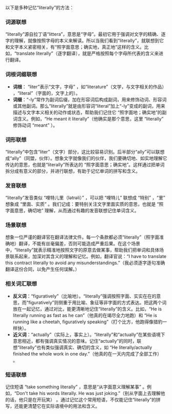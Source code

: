 以下是多种记忆“literally”的方法：

### 词源联想
“literally”源自拉丁语“littera”，意思是“字母”。最初它用于强调对文字的精确、逐字的理解，就像按照字母的本义来解读。所以当我们看到“literally”，就联想到它和文字本义紧密相关，有“照字面意思；确实地，真正地”这样的含义。比如，“translate literally”（逐字翻译），就是严格按照每个字母所代表的含义来进行翻译。 

### 词根词缀联想
- **词根**： “liter”表示“文字，字母” ，如“literature”（文学，与文字相关的作品） ，“literal”（字面的，文字上的）。
- **词缀**：“-ly”常作为副词后缀，加在形容词后构成副词，用来修饰动词、形容词或其他副词。那么“literally”就是由形容词“literal”加上“-ly”变成的副词，用来描述与文字本义相关的动作或状态，帮助我们记住它 “照字面地；确实地”的副词含义。例如，“He meant it literally”（他确实是那个意思，这里 “literally” 修饰动词 “meant” ）。

### 词形联想
“literally”中包含“liter”（文字）部分，这比较容易识别。后半部分“ally”可以联想成“ally”（同盟，伙伴）。想象文字就像我们的伙伴，我们要确切地、如实地理解它传达的意思，也就是“literally”所表达的 “照字面意思；确实地”。这样通过把单词拆分成有意义的部分，并进行联想，有助于记忆单词的拼写和含义。

### 发音联想
“literally”发音类似 “哩特儿里（lətrəli）” ，可以把 “哩特儿” 联想成 “特别” ，“里” 想象成 “里面、实质” 。我们记成：要特别关注文字里面实质的意思，也就是 “照字面意思，确切地” 理解，从而通过有趣的发音联想记住单词含义。

### 场景联想
想象一位严谨的翻译官在翻译法律文件。每一个条款都必须“literally”（照字面准确地）翻译，不能有丝毫偏差，否则可能造成严重后果。在这个场景中，“literally”就表示精准地按照文字的原意去做某事，帮助我们把单词和具体场景联系起来，加深对其含义的理解和记忆。例如，翻译官说：“I have to translate this contract literally to avoid any misunderstandings.”（我必须逐字逐句准确翻译这份合同，以免产生任何误解。） 

### 相关词汇联想
- **反义词**：“figuratively”（比喻地）。“literally”强调按照字面、实实在在的意思，而“figuratively”则侧重于用比喻、象征等非字面的方式表达。把这两个词放在一起记忆，通过对比，能更清晰地记住“literally”的含义。比如，“He is literally running as fast as he can”（他真的在竭尽全力地跑）和 “He is running like a cheetah, figuratively speaking”（打个比方，他跑得像猎豹一样快）。
- **近义词**：“actually”（实际上，事实上）。“literally”和“actually”在某些语境下意思相近，都有强调真实情况的意味。记住“actually”的同时，联想“literally”也有类似强调真实、确切的含义，如 “He literally/actually finished the whole work in one day.”（他真的在一天内完成了全部工作） 。

### 短语联想
记住短语 “take something literally” ，意思是“从字面意义理解某事” 。例如，“Don't take his words literally. He was just joking.”（别从字面上去理解他的话，他只是在开玩笑） 。通过记忆这个常用短语，不仅能记住“literally”的拼写，还能更清楚它在实际语境中的用法和含义。 